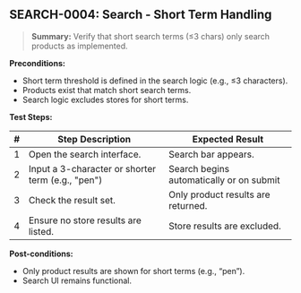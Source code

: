 ## **SEARCH-0004:** Search - Short Term Handling  

> **Summary:** Verify that short search terms (≤3 chars) only search products as implemented.  <br>

**Preconditions:** 

- Short term threshold is defined in the search logic (e.g., ≤3 characters).
- Products exist that match short search terms.
- Search logic excludes stores for short terms.

**Test Steps:** 

| \# | Step Description                                  | Expected Result                          |
| -- | ------------------------------------------------- | ---------------------------------------- |
| 1  | Open the search interface. | Search bar appears. |
| 2  | Input a 3-character or shorter term (e.g., "pen") | Search begins automatically or on submit |
| 3  | Check the result set. | Only product results are returned. |
| 4  | Ensure no store results are listed. | Store results are excluded. |

**Post-conditions:**  

- Only product results are shown for short terms (e.g., “pen”).
- Search UI remains functional.
